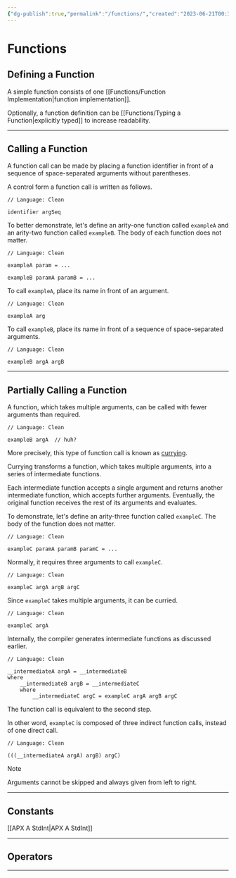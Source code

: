 ```yaml
---
{"dg-publish":true,"permalink":"/functions/","created":"2023-06-21T00:38:59.204+07:00","updated":"2023-07-24T23:16:33.591+07:00"}
---
```


# Functions

## Defining a Function

A simple function consists of one [[Functions/Function Implementation\|function implementation]].

Optionally, a function definition can be [[Functions/Typing a Function\|explicitly typed]] to increase readability.

---

## Calling a Function

A function call can be made by placing a function identifier in front of a sequence of space-separated arguments without parentheses.

A control form a function call is written as follows.

```Clean
// Language: Clean

identifier argSeq
```

To better demonstrate, let's define an arity-one function called `exampleA` and an arity-two function called `exampleB`.
The body of each function does not matter.

```Clean
// Language: Clean

exampleA param = ...

exampleB paramA paramB = ...
```

To call `exampleA`, place its name in front of an argument.

```Clean
// Language: Clean

exampleA arg
```

To call `exampleB`, place its name in front of a sequence of space-separated arguments.

```Clean
// Language: Clean

exampleB argA argB
```

---

## Partially Calling a Function

A function, which takes multiple arguments, can be called with fewer arguments than required.

```Clean
// Language: Clean

exampleB argA  // huh?
```

More precisely, this type of function call is known as [currying](https://en.wikipedia.org/wiki/Currying).

Currying transforms a function, which takes multiple arguments, into a series of intermediate functions.

Each intermediate function accepts a single argument and returns another intermediate function, which accepts further arguments.
Eventually, the original function receives the rest of its arguments and evaluates.

To demonstrate, let's define an arity-three function called `exampleC`.
The body of the function does not matter.

```Clean
// Language: Clean

exampleC paramA paramB paramC = ...
```

Normally, it requires three arguments to call `exampleC`.

```Clean
// Language: Clean

exampleC argA argB argC
```

Since `exampleC` takes multiple arguments, it can be curried.

```Clean
// Language: Clean

exampleC argA
```

Internally, the compiler generates intermediate functions as discussed earlier.

```Clean
// Language: Clean

__intermediateA argA = __intermediateB
where
    __intermediateB argB = __intermediateC
    where
        __intermediateC argC = exampleC argA argB argC
```

The function call is equivalent to the second step.

In other word, `exampleC` is composed of three indirect function calls, instead of one direct call.

```Clean
// Language: Clean

(((__intermediateA argA) argB) argC)
```

> [!note]
> Arguments cannot be skipped and always given from left to right.

---

## Constants

[[APX A StdInt\|APX A StdInt]]

---

## Operators

---